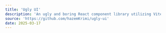 ```yaml
---
title: 'Ugly UI'
description: 'An ugly and boring React component library utilizing Vite and Storybook.'
source: 'https://github.com/hazemKrimi/ugly-ui'
date: 2025-03-17
---
```

